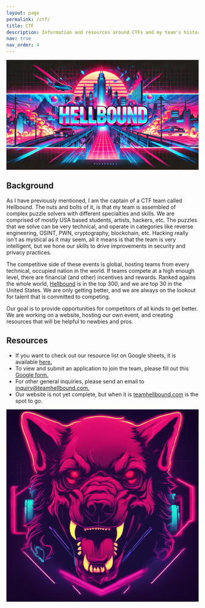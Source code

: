 ```yaml
---
layout: page
permalink: /ctf/
title: CTF
description: Information and resources around CTFs and my team's history!
nav: true
nav_order: 4
---
```

<img align=center src="/assets/img/Banner.jpg" alt="Banner" style="width:892px;">

<h2>Background</h2>
As I have previously mentioned, I am the captain of a CTF team called Hellbound. The nuts and bolts of it, is that my team is assembled of complex puzzle solvers with different specialties and skills. We are comprised of mostly USA based students, artists, hackers, etc. The puzzles that we solve can be very technical, and operate in categories like reverse engineering, OSINT, PWN, cryptography, blockchain, etc. Hacking really isn't as mystical as it may seem, all it means is that the team is very intelligent, but we hone our skills to drive improvements in security and privacy practices.

The competitive side of these events is global, hosting teams from every technical, occupied nation in the world. If teams compete at a high enough level, there are financial (and other) incentives and rewards. Ranked agains the whole world, <a href="https://ctftime.org/team/243673">Hellbound</a> is in the top 300, and we are top 30 in the United States. We are only getting better, and we are always on the lookout for talent that is committed to competing.

Our goal is to provide opportunities for competitors of all kinds to get better. We are working on a website, hosting our own event, and creating resources that will be helpful to newbies and pros. 

<h2>Resources</h2>
<ul>
  <li> If you want to check out our resource list on Google sheets, it is available <a href="https://docs.google.com/spreadsheets/d/1Jm-VsO2xZABC5zkOwncXBkAF6CAlQk8m_2L8V6owMiI/edit?usp=sharing">here.</a></li>
  <li>To view and submit an application to join the team, please fill out this <a href="https://docs.google.com/forms/d/e/1FAIpQLSeCrJSS5Nyfw7MVfrNEewPp75Muyar1T7ikdZZ_NEMtXRbyCw/viewform?usp=sf_link">Google form.</a></li>
  <li>For other general inquiries, please send an email to <a href="mailto:inquiry@teamhellbound.com">inquiry@teamhellbound.com.</a></li>
  <li>Our website is not yet complete, but when it is <a href="https://teamhellbound.com">teamhellbound.com</a> is the spot to go.</li>
</ul>
<img align=center src="/assets/img/Hellhound.jpg" alt="Hellhound" style="width:512px;">
